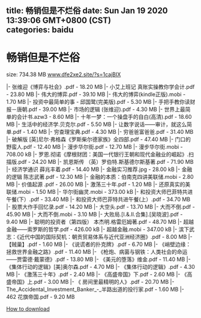 
title: 畅销但是不烂俗
date: Sun Jan 19 2020 13:39:06 GMT+0800 (CST)    
categories: baidu
---

# 畅销但是不烂俗
size: 734.38 MB
 www.dfe2xe2.site/?s=1cajBIX
 
|- 张维迎《博弈与社会》.pdf - 18.20 MB
|- 小艾上班记  真账实操教你学会计.pdf - 23.80 MB
|- 伟大的博弈.pdf - 39.10 MB
|- 伟大的博弈(kindle正版).mobi - 1.70 MB
|- 投资中最简单的事 - 邱国鹭(完美版).pdf - 5.30 MB
|- 手把手教你读财报－唐朝.pdf - 39.00 MB
|- 市场的逻辑 (张维迎).pdf - 4.30 MB
|- 世界上最简单的会计书.azw3 - 8.60 MB
|- 十年一梦：一个操盘手的自白(高清).pdf - 18.60 MB
|- 生活中的经济学.贝克尔.pdf - 5.50 MB
|- 让数字说话——审计，就这么简单.pdf - 1.40 MB
|- 穷查理宝典.pdf - 4.30 MB
|- 穷爸爸富爸爸.pdf - 31.40 MB
|- 破解版 [英]尼尔·弗格森《罗斯柴尔德家族》全四部.pdf - 47.40 MB
|- 门口的野蛮人.pdf - 12.40 MB
|- 漫步华尔街.pdf - 12.70 MB
|- 漫步华尔街.mobi - 708.00 kB
|- 罗恩.彻诺《摩根财团：美国一代银行王朝和现代金融业的崛起》.扫描版.pdf - 24.20 MB
|- 凯恩斯传 （英）罗伯特.斯基德尔斯基著.pdf - 71.90 MB
|- 经济学通识 薛兆丰着.pdf - 14.40 MB
|- 金融实习推荐.jpg - 28.00 kB
|- 金融的逻辑 陈志武著.pdf - 12.30 MB
|- 金融的本质：伯南克四讲美联储.mobi - 2.80 MB
|- 价值起源 .pdf - 26.00 MB
|- 激荡三十年.pdf - 1.20 MB
|- 还原真实的美联储.mobi - 1.50 MB
|- 华尔街幽灵.mobi - 373.00 kB
|- 和投资大师巴菲特共进午餐(下）.pdf - 33.40 MB
|- 和投资大师巴菲特共进午餐(上）.pdf - 34.70 MB
|- 股票大作手回忆录.pdf - 14.20 MB
|- 大空头.pdf - 13.70 MB
|- 大而不倒.pdf - 45.90 MB
|- 大而不倒.mobi - 3.10 MB
|- 大败局.[I.&.II.合集].[吴晓波].pdf - 9.40 MB
|- 聪明的投资者（第四版） 本杰明.格雷厄姆著.pdf - 48.70 MB
|- 超越金融——索罗斯的哲学.pdf - 426.00 kB
|- 超越金融.mobi - 347.00 kB
|- 滨下武志：《近代中国的国际契机：朝贡贸易体系与近代亚洲经济圈》.pdf - 8.00 MB
|- 【贼巢】.pdf - 1.60 MB
|- 《说谎者的扑克牌》.pdf - 6.70 MB
|- 《峭壁边缘：拯救世界金融之路》.pdf - 11.40 MB
|- 《枪炮、病菌与钢铁：人类社会的命运——贾雷德·戴蒙德》.pdf - 13.80 MB
|- 《美元的堕落》维金.pdf - 11.40 MB
|- 《集体行动的逻辑》[美]奥尔森.pdf - 4.70 MB
|- 《集体行动的逻辑》.pdf - 4.30 MB
|- 《激荡三十年》.pdf - 2.40 MB
|- 《高盛帝国》下.pdf - 2.60 MB
|- 《高盛帝国》上.pdf - 3.00 MB
|- 《 房间里最精明的人》.pdf - 20.70 MB
|- The_Accidental_Investment_Banker_-_半路出道的投行家.pdf - 1.60 MB
|- 462  花旗帝国.pdf - 9.20 MB

[How to download](https://bpcam.bemobtrk.com/go/2ceec3aa-1ca2-46d6-b9ff-aaa5c184517c?jno=920)